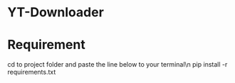 # YT-Downloader

# Requirement
cd to project folder and paste the line below to your terminal\n
pip install -r requirements.txt
